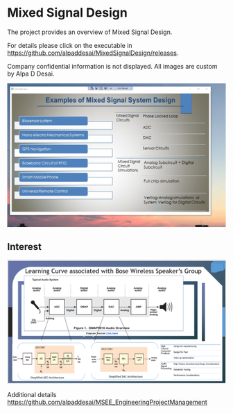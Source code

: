 # Mixed Signal Design

The project provides an overview of Mixed Signal Design.

For details please click on the executable in https://github.com/alpaddesai/MixedSignalDesign/releases. 

Company confidential information is not displayed. All images are custom by Alpa D Desai.

![image](MixedSignalDesign.png)

## Interest
![image](BoseWireless.png)

Additional details https://github.com/alpaddesai/MSEE_EngineeringProjectManagement
